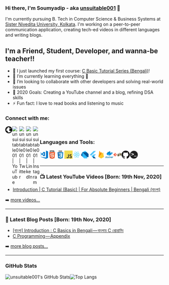 ### Hi there, I'm Soumyadip - aka [unsuitable001][website] 👋

I'm currently pursuing B. Tech in Computer Science & Business Systems at [Sister Nivedita University, Kolkata](https://snuniv.ac.in/). I'm working on a peer-to-peer communication application, creating tech-ed videos in different languages and writing blogs.

## I'm a Friend, Student, Developer, and wanna-be teacher!!

- 🔭 I just launched my first course: [C Basic Tutorial Series (Bengali)][course]!
- 🌱 I’m currently learning everything 🤣
- 👯 I’m looking to collaborate with other developers and solving real-world issues
- 🥅 2020 Goals: Creating a YouTube channel and a blog, refining DSA skills
- ⚡ Fun fact: I love to read books and listening to music

### Connect with me:

[<img align="left" alt="unsuitable001.github.io" width="22px" src="https://raw.githubusercontent.com/iconic/open-iconic/master/svg/globe.svg" />][website]
[<img align="left" alt="unsuitable001 | YouTube" width="22px" src="https://cdn.jsdelivr.net/npm/simple-icons@v3/icons/youtube.svg" />][youtube]
[<img align="left" alt="unsuitable001 | Twitter" width="22px" src="https://cdn.jsdelivr.net/npm/simple-icons@v3/icons/twitter.svg" />][twitter]
[<img align="left" alt="unsuitable001 | LinkedIn" width="22px" src="https://cdn.jsdelivr.net/npm/simple-icons@v3/icons/linkedin.svg" />][linkedin]
[<img align="left" alt="unsuitable001 | Instagram" width="22px" src="https://cdn.jsdelivr.net/npm/simple-icons@v3/icons/instagram.svg" />][instagram]

<br />

### Languages and Tools:

<img align="left" alt="Visual Studio Code" width="26px" src="https://raw.githubusercontent.com/github/explore/80688e429a7d4ef2fca1e82350fe8e3517d3494d/topics/visual-studio-code/visual-studio-code.png" />
<img align="left" alt="HTML5" width="26px" src="https://raw.githubusercontent.com/github/explore/80688e429a7d4ef2fca1e82350fe8e3517d3494d/topics/html/html.png" />
<img align="left" alt="CSS3" width="26px" src="https://raw.githubusercontent.com/github/explore/80688e429a7d4ef2fca1e82350fe8e3517d3494d/topics/css/css.png" />
<img align="left" alt="JavaScript" width="26px" src="https://raw.githubusercontent.com/github/explore/80688e429a7d4ef2fca1e82350fe8e3517d3494d/topics/javascript/javascript.png" />
<img align="left" alt="React" width="26px" src="https://raw.githubusercontent.com/github/explore/80688e429a7d4ef2fca1e82350fe8e3517d3494d/topics/react/react.png" />
<img align="left" alt="Dart" width="26px" src="https://raw.githubusercontent.com/github/explore/80688e429a7d4ef2fca1e82350fe8e3517d3494d/topics/dart/dart.png" />
<img align="left" alt="Flutter" width="26px" src="https://raw.githubusercontent.com/github/explore/80688e429a7d4ef2fca1e82350fe8e3517d3494d/topics/flutter/flutter.png" />
<img align="left" alt="Firebase" width="26px" src="https://raw.githubusercontent.com/github/explore/80688e429a7d4ef2fca1e82350fe8e3517d3494d/topics/firebase/firebase.png" />
<img align="left" alt="Docker" width="26px" src="https://raw.githubusercontent.com/github/explore/80688e429a7d4ef2fca1e82350fe8e3517d3494d/topics/docker/docker.png" />
<img align="left" alt="Git" width="26px" src="https://raw.githubusercontent.com/github/explore/80688e429a7d4ef2fca1e82350fe8e3517d3494d/topics/git/git.png" />
<img align="left" alt="GitHub" width="26px" src="https://raw.githubusercontent.com/github/explore/78df643247d429f6cc873026c0622819ad797942/topics/github/github.png" />
<img align="left" alt="Terminal" width="26px" src="https://raw.githubusercontent.com/github/explore/80688e429a7d4ef2fca1e82350fe8e3517d3494d/topics/terminal/terminal.png" />

<br />
<br />

---

### 📺 Latest YouTube Videos [Born: 19th Nov, 2020]

<!-- YOUTUBE:START -->
- [Introduction | C Tutorial (Basic) | For Absolute Beginners | Bengali (বাংলা)](https://www.youtube.com/watch?v=1qqordyyySw)
<!-- YOUTUBE:END -->

➡️ [more videos...][youtube]

---

### 📕 Latest Blog Posts [Born: 19th Nov, 2020]

<!-- BLOG-POST-LIST:START -->
- [[বাংলা] Introduction : C Basics in Bengali — বাংলায় C প্রোগ্রামিং](https://medium.com/@unsuitable001/%E0%A6%AC%E0%A6%BE%E0%A6%82%E0%A6%B2%E0%A6%BE-introduction-c-basics-in-bengali-%E0%A6%AC%E0%A6%BE%E0%A6%82%E0%A6%B2%E0%A6%BE%E0%A6%AF%E0%A6%BC-c-%E0%A6%AA%E0%A7%8D%E0%A6%B0%E0%A7%8B%E0%A6%97%E0%A7%8D%E0%A6%B0%E0%A6%BE%E0%A6%AE%E0%A6%BF%E0%A6%82-b11a0026c5bf?source=rss-c3702618172f------2)
- [C Programming — Appendix](https://medium.com/@unsuitable001/c-programming-appendix-c1e2d9e9f689?source=rss-c3702618172f------2)
<!-- BLOG-POST-LIST:END -->

➡️ [more blog posts...][medium]

---

### GitHub Stats

<img align="left" alt="unsuitable001's GitHub Stats" src="https://github-readme-stats.vercel.app/api?username=unsuitable001&show_icons=true&hide_border=true&count_private=true" />

![Top Langs](https://github-readme-stats.vercel.app/api/top-langs/?username=unsuitable001&layout=compact)


[website]: https://unsuitable01.github.io
[course]: https://www.youtube.com/playlist?list=PLuWZAtG_DaqNcQK-J1gXRjqo8JAyrPDur
[twitter]: https://twitter.com/unsuitable001
[youtube]: https://www.youtube.com/channel/UCuNZt3eGVpmbuS6UB4xggoA/
[instagram]: https://instagram.com/unsuitable001
[linkedin]: https://linkedin.com/in/unsuitable001
[medium]: https://unsuitable001.medium.com
